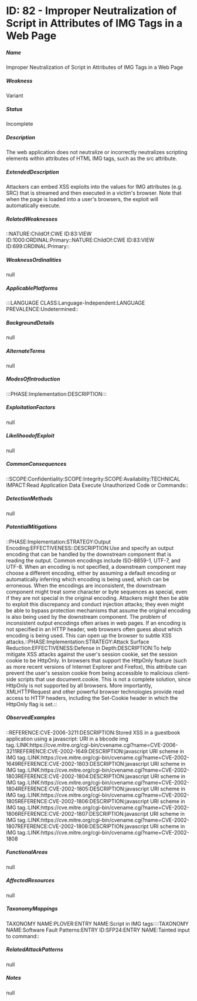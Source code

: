 # ID: 82 - Improper Neutralization of Script in Attributes of IMG Tags in a Web Page
<h5>Name</h5>Improper Neutralization of Script in Attributes of IMG Tags in a Web Page
<h5>Weakness</h5>Variant
<h5>Status</h5>Incomplete
<h5>Description</h5>The web application does not neutralize or incorrectly neutralizes scripting elements within attributes of HTML IMG tags, such as the src attribute.
<h5>ExtendedDescription</h5>Attackers can embed XSS exploits into the values for IMG attributes (e.g. SRC) that is streamed and then executed in a victim's browser. Note that when the page is loaded into a user's browsers, the exploit will automatically execute.
<h5>RelatedWeaknesses</h5>::NATURE:ChildOf:CWE ID:83:VIEW ID:1000:ORDINAL:Primary::NATURE:ChildOf:CWE ID:83:VIEW ID:699:ORDINAL:Primary::
<h5>WeaknessOrdinalities</h5>null
<h5>ApplicablePlatforms</h5>:::LANGUAGE CLASS:Language-Independent:LANGUAGE PREVALENCE:Undetermined::
<h5>BackgroundDetails</h5>null
<h5>AlternateTerms</h5>null
<h5>ModesOfIntroduction</h5>:::PHASE:Implementation:DESCRIPTION:::
<h5>ExploitationFactors</h5>null
<h5>LikelihoodofExploit</h5>null
<h5>CommonConsequences</h5>::SCOPE:Confidentiality:SCOPE:Integrity:SCOPE:Availability:TECHNICAL IMPACT:Read Application Data Execute Unauthorized Code or Commands::
<h5>DetectionMethods</h5>null
<h5>PotentialMitigations</h5>::PHASE:Implementation:STRATEGY:Output Encoding:EFFECTIVENESS::DESCRIPTION:Use and specify an output encoding that can be handled by the downstream component that is reading the output. Common encodings include ISO-8859-1, UTF-7, and UTF-8. When an encoding is not specified, a downstream component may choose a different encoding, either by assuming a default encoding or automatically inferring which encoding is being used, which can be erroneous. When the encodings are inconsistent, the downstream component might treat some character or byte sequences as special, even if they are not special in the original encoding. Attackers might then be able to exploit this discrepancy and conduct injection attacks; they even might be able to bypass protection mechanisms that assume the original encoding is also being used by the downstream component. The problem of inconsistent output encodings often arises in web pages. If an encoding is not specified in an HTTP header, web browsers often guess about which encoding is being used. This can open up the browser to subtle XSS attacks.::PHASE:Implementation:STRATEGY:Attack Surface Reduction:EFFECTIVENESS:Defense in Depth:DESCRIPTION:To help mitigate XSS attacks against the user's session cookie, set the session cookie to be HttpOnly. In browsers that support the HttpOnly feature (such as more recent versions of Internet Explorer and Firefox), this attribute can prevent the user's session cookie from being accessible to malicious client-side scripts that use document.cookie. This is not a complete solution, since HttpOnly is not supported by all browsers. More importantly, XMLHTTPRequest and other powerful browser technologies provide read access to HTTP headers, including the Set-Cookie header in which the HttpOnly flag is set.::
<h5>ObservedExamples</h5>::REFERENCE:CVE-2006-3211:DESCRIPTION:Stored XSS in a guestbook application using a javascript: URI in a bbcode img tag.:LINK:https://cve.mitre.org/cgi-bin/cvename.cgi?name=CVE-2006-3211REFERENCE:CVE-2002-1649:DESCRIPTION:javascript URI scheme in IMG tag.:LINK:https://cve.mitre.org/cgi-bin/cvename.cgi?name=CVE-2002-1649REFERENCE:CVE-2002-1803:DESCRIPTION:javascript URI scheme in IMG tag.:LINK:https://cve.mitre.org/cgi-bin/cvename.cgi?name=CVE-2002-1803REFERENCE:CVE-2002-1804:DESCRIPTION:javascript URI scheme in IMG tag.:LINK:https://cve.mitre.org/cgi-bin/cvename.cgi?name=CVE-2002-1804REFERENCE:CVE-2002-1805:DESCRIPTION:javascript URI scheme in IMG tag.:LINK:https://cve.mitre.org/cgi-bin/cvename.cgi?name=CVE-2002-1805REFERENCE:CVE-2002-1806:DESCRIPTION:javascript URI scheme in IMG tag.:LINK:https://cve.mitre.org/cgi-bin/cvename.cgi?name=CVE-2002-1806REFERENCE:CVE-2002-1807:DESCRIPTION:javascript URI scheme in IMG tag.:LINK:https://cve.mitre.org/cgi-bin/cvename.cgi?name=CVE-2002-1807REFERENCE:CVE-2002-1808:DESCRIPTION:javascript URI scheme in IMG tag.:LINK:https://cve.mitre.org/cgi-bin/cvename.cgi?name=CVE-2002-1808
<h5>FunctionalAreas</h5>null
<h5>AffectedResources</h5>null
<h5>TaxonomyMappings</h5>TAXONOMY NAME:PLOVER:ENTRY NAME:Script in IMG tags::::TAXONOMY NAME:Software Fault Patterns:ENTRY ID:SFP24:ENTRY NAME:Tainted input to command::
<h5>RelatedAttackPatterns</h5>null
<h5>Notes</h5>null

